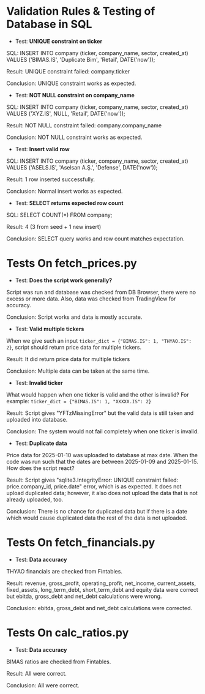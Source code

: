 # Validation Rules & Testing of Database in SQL

- Test: **UNIQUE constraint on ticker**

SQL: INSERT INTO company (ticker, company_name, sector, created_at)
     VALUES ('BIMAS.IS', 'Duplicate Bim', 'Retail', DATE('now'));

Result: UNIQUE constraint failed: company.ticker

Conclusion: UNIQUE constraint works as expected.


- Test: **NOT NULL constraint on company_name**

SQL: INSERT INTO company (ticker, company_name, sector, created_at)
     VALUES ('XYZ.IS', NULL, 'Retail', DATE('now'));

Result: NOT NULL constraint failed: company.company_name

Conclusion: NOT NULL constraint works as expected.


- Test: **Insert valid row**

SQL: INSERT INTO company (ticker, company_name, sector, created_at)
     VALUES ('ASELS.IS', 'Aselsan A.Ş.', 'Defense', DATE('now'));

Result: 1 row inserted successfully.

Conclusion: Normal insert works as expected.


- Test: **SELECT returns expected row count**

SQL: SELECT COUNT(*) FROM company;

Result: 4 (3 from seed + 1 new insert)

Conclusion: SELECT query works and row count matches expectation.

# Tests On fetch_prices.py

- Test: **Does the script work generally?**

Script was run and database was checked from DB Browser, there were no excess or more data. Also, data was checked from TradingView for accuracy.

Conclusion: Script works and data is mostly accurate.

- Test: **Valid multiple tickers**

When we give such an input `ticker_dict = {"BIMAS.IS": 1, "THYAO.IS": 2}`, script should return price data for multiple tickers.

Result: It did return price data for multiple tickers

Conclusion: Multiple data can be taken at the same time.

- Test: **Invalid ticker**

What would happen when one ticker is valid and the other is invalid?
For example: `ticker_dict = {"BIMAS.IS": 1, "XXXXX.IS": 2}`

Result: Script gives "YFTzMissingError" but the valid data is still taken and uploaded into database.

Conclusion: The system would not fail completely when one ticker is invalid.

- Test: **Duplicate data**

Price data for 2025-01-10 was uploaded to database at max date. When the code was run such that the dates are between 2025-01-09 and 2025-01-15. How does the script react?

Result: Script gives "sqlite3.IntegrityError: UNIQUE constraint failed: price.company_id, price.date" error, which is as expected. It does not upload duplicated data; however, it also does not upload the data that is not already uploaded, too. 

Conclusion: There is no chance for duplicated data but if there is a date which would cause duplicated data the rest of the data is not uploaded.

# Tests On fetch_financials.py

- Test: **Data accuracy**

THYAO financials are checked from Fintables.

Result: revenue, gross_profit, operating_profit, net_income, current_assets, fixed_assets, long_term_debt, short_term_debt and equity data were correct but ebitda, gross_debt and net_debt calculations were wrong.

Conclusion: ebitda, gross_debt and net_debt calculations were corrected.

# Tests On calc_ratios.py

- Test: **Data accuracy**

BIMAS ratios are checked from Fintables.

Result: All were correct.

Conclusion: All were correct.